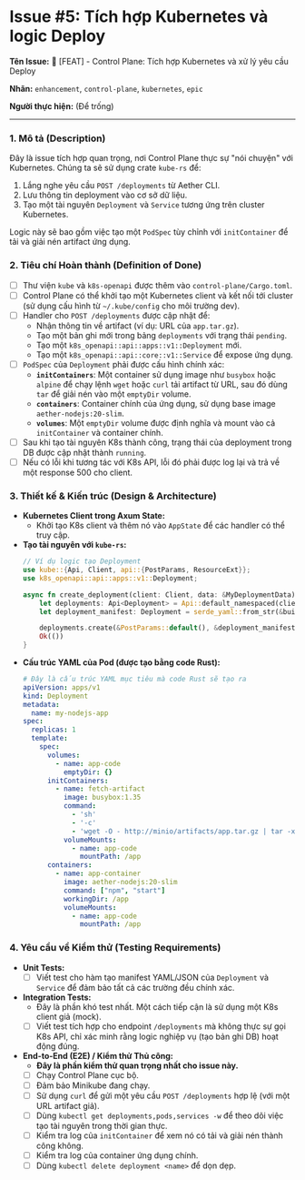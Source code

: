 # Issue #5: Tích hợp Kubernetes và logic Deploy

**Tên Issue:** 🚀 [FEAT] - Control Plane: Tích hợp Kubernetes và xử lý yêu cầu Deploy

**Nhãn:** `enhancement`, `control-plane`, `kubernetes`, `epic`

**Người thực hiện:** (Để trống)

---

### 1. Mô tả (Description)
Đây là issue tích hợp quan trọng, nơi Control Plane thực sự "nói chuyện" với Kubernetes. Chúng ta sẽ sử dụng crate `kube-rs` để:
1.  Lắng nghe yêu cầu `POST /deployments` từ Aether CLI.
2.  Lưu thông tin deployment vào cơ sở dữ liệu.
3.  Tạo một tài nguyên `Deployment` và `Service` tương ứng trên cluster Kubernetes.

Logic này sẽ bao gồm việc tạo một `PodSpec` tùy chỉnh với `initContainer` để tải và giải nén artifact ứng dụng.

### 2. Tiêu chí Hoàn thành (Definition of Done)
- [ ] Thư viện `kube` và `k8s-openapi` được thêm vào `control-plane/Cargo.toml`.
- [ ] Control Plane có thể khởi tạo một Kubernetes client và kết nối tới cluster (sử dụng cấu hình từ `~/.kube/config` cho môi trường dev).
- [ ] Handler cho `POST /deployments` được cập nhật để:
    - Nhận thông tin về artifact (ví dụ: URL của `app.tar.gz`).
    - Tạo một bản ghi mới trong bảng `deployments` với trạng thái `pending`.
    - Tạo một `k8s_openapi::api::apps::v1::Deployment` mới.
    - Tạo một `k8s_openapi::api::core::v1::Service` để expose ứng dụng.
- [ ] `PodSpec` của `Deployment` phải được cấu hình chính xác:
    - **`initContainers`**: Một container sử dụng image như `busybox` hoặc `alpine` để chạy lệnh `wget` hoặc `curl` tải artifact từ URL, sau đó dùng `tar` để giải nén vào một `emptyDir` volume.
    - **`containers`**: Container chính của ứng dụng, sử dụng base image `aether-nodejs:20-slim`.
    - **`volumes`**: Một `emptyDir` volume được định nghĩa và mount vào cả `initContainer` và container chính.
- [ ] Sau khi tạo tài nguyên K8s thành công, trạng thái của deployment trong DB được cập nhật thành `running`.
- [ ] Nếu có lỗi khi tương tác với K8s API, lỗi đó phải được log lại và trả về một response 500 cho client.

### 3. Thiết kế & Kiến trúc (Design & Architecture)
- **Kubernetes Client trong Axum State:**
  - Khởi tạo K8s client và thêm nó vào `AppState` để các handler có thể truy cập.
- **Tạo tài nguyên với `kube-rs`:**
  ```rust
  // Ví dụ logic tạo Deployment
  use kube::{Api, Client, api::{PostParams, ResourceExt}};
  use k8s_openapi::api::apps::v1::Deployment;

  async fn create_deployment(client: Client, data: &MyDeploymentData) -> Result<(), kube::Error> {
      let deployments: Api<Deployment> = Api::default_namespaced(client);
      let deployment_manifest: Deployment = serde_yaml::from_str(&build_yaml(data))?; // Hàm helper để tạo YAML

      deployments.create(&PostParams::default(), &deployment_manifest).await?;
      Ok(())
  }
  ```
- **Cấu trúc YAML của Pod (được tạo bằng code Rust):**
  ```yaml
  # Đây là cấu trúc YAML mục tiêu mà code Rust sẽ tạo ra
  apiVersion: apps/v1
  kind: Deployment
  metadata:
    name: my-nodejs-app
  spec:
    replicas: 1
    template:
      spec:
        volumes:
          - name: app-code
            emptyDir: {}
        initContainers:
          - name: fetch-artifact
            image: busybox:1.35
            command:
              - 'sh'
              - '-c'
              - 'wget -O - http://minio/artifacts/app.tar.gz | tar -xz -C /app'
            volumeMounts:
              - name: app-code
                mountPath: /app
        containers:
          - name: app-container
            image: aether-nodejs:20-slim
            command: ["npm", "start"]
            workingDir: /app
            volumeMounts:
              - name: app-code
                mountPath: /app
  ```

### 4. Yêu cầu về Kiểm thử (Testing Requirements)
- **Unit Tests:**
  - [ ] Viết test cho hàm tạo manifest YAML/JSON của `Deployment` và `Service` để đảm bảo tất cả các trường đều chính xác.
- **Integration Tests:**
  - Đây là phần khó test nhất. Một cách tiếp cận là sử dụng một K8s client giả (mock).
  - [ ] Viết test tích hợp cho endpoint `/deployments` mà không thực sự gọi K8s API, chỉ xác minh rằng logic nghiệp vụ (tạo bản ghi DB) hoạt động đúng.
- **End-to-End (E2E) / Kiểm thử Thủ công:**
  - **Đây là phần kiểm thử quan trọng nhất cho issue này.**
  - [ ] Chạy Control Plane cục bộ.
  - [ ] Đảm bảo Minikube đang chạy.
  - [ ] Sử dụng `curl` để gửi một yêu cầu `POST /deployments` hợp lệ (với một URL artifact giả).
  - [ ] Dùng `kubectl get deployments,pods,services -w` để theo dõi việc tạo tài nguyên trong thời gian thực.
  - [ ] Kiểm tra log của `initContainer` để xem nó có tải và giải nén thành công không.
  - [ ] Kiểm tra log của container ứng dụng chính.
  - [ ] Dùng `kubectl delete deployment <name>` để dọn dẹp.
